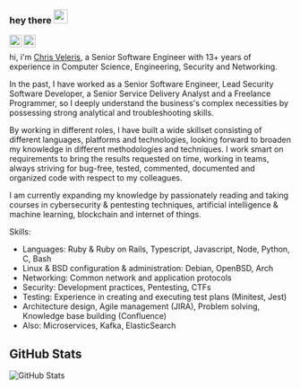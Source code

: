 ### hey there <img src="https://media.giphy.com/media/hvRJCLFzcasrR4ia7z/giphy.gif" width="25px">
<a href="https://twitter.com/chrisveleris">
  <img align="left" alt="Chris Veleris | Twitter" width="22px" src="https://raw.githubusercontent.com/rahuldkjain/github-profile-readme-generator/master/src/images/icons/Social/twitter.svg" />
</a>
<a href="https://www.linkedin.com/in/chrisveleris/">
  <img align="left" alt="Chris Veleris' LinkedIn" width="22px" src="https://raw.githubusercontent.com/rahuldkjain/github-profile-readme-generator/master/src/images/icons/Social/linked-in-alt.svg" />
</a>

<br />

hi, i'm [Chris Veleris](https://chrisveleris.com/), a Senior Software Engineer with 13+ years of experience in Computer Science, Engineering, Security and Networking. 
  
  In the past, I have worked as a Senior Software Engineer, Lead Security Software Developer, a Senior Service Delivery Analyst and a Freelance Programmer, so I deeply understand the business's complex necessities by possessing strong analytical and troubleshooting skills.
  
  By working in different roles, I have built a wide skillset consisting of different languages, platforms and technologies, looking forward to broaden my knowledge in different methodologies and techniques. I work smart on requirements to bring the results requested on time, working in teams, always striving for bug-free, tested, commented, documented and organized code with respect to my colleagues.
  
  I am currently expanding my knowledge by passionately reading and taking courses in cybersecurity & pentesting techniques, artificial intelligence & machine learning, blockchain and internet of things. 
  
  Skills: 
 - Languages: Ruby & Ruby on Rails, Typescript, Javascript, Node, Python, C, Bash
 - Linux & BSD configuration & administration: Debian, OpenBSD, Arch 
 - Networking: Common network and application protocols
 - Security: Development practices, Pentesting, CTFs
 - Testing: Experience in creating and executing test plans (Minitest, Jest) 
 - Architecture design, Agile management (JIRA), Problem solving, Knowledge base building (Confluence)
 - Also: Microservices, Kafka, ElasticSearch

<h2>GitHub Stats</h2>
<p><img src="https://github-readme-stats.vercel.app/api?username=chrisvel&amp;show_icons=true" alt="GitHub Stats"></p>
